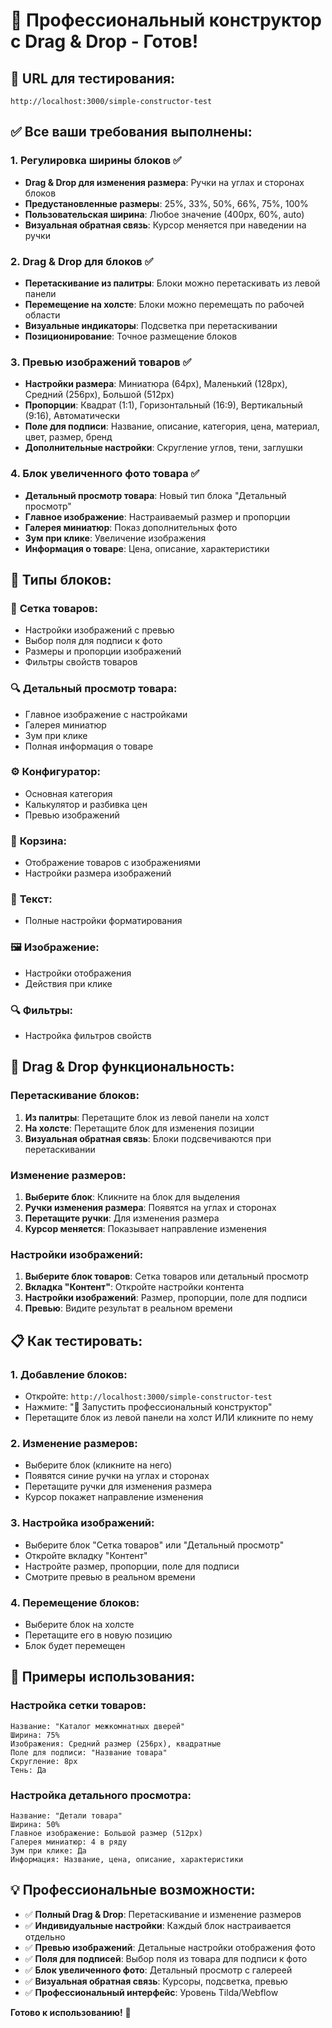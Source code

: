 # 🎨 Профессиональный конструктор с Drag & Drop - Готов!

## 🚀 **URL для тестирования:**
`http://localhost:3000/simple-constructor-test`

## ✅ **Все ваши требования выполнены:**

### 1. **Регулировка ширины блоков** ✅
- **Drag & Drop для изменения размера**: Ручки на углах и сторонах блоков
- **Предустановленные размеры**: 25%, 33%, 50%, 66%, 75%, 100%
- **Пользовательская ширина**: Любое значение (400px, 60%, auto)
- **Визуальная обратная связь**: Курсор меняется при наведении на ручки

### 2. **Drag & Drop для блоков** ✅
- **Перетаскивание из палитры**: Блоки можно перетаскивать из левой панели
- **Перемещение на холсте**: Блоки можно перемещать по рабочей области
- **Визуальные индикаторы**: Подсветка при перетаскивании
- **Позиционирование**: Точное размещение блоков

### 3. **Превью изображений товаров** ✅
- **Настройки размера**: Миниатюра (64px), Маленький (128px), Средний (256px), Большой (512px)
- **Пропорции**: Квадрат (1:1), Горизонтальный (16:9), Вертикальный (9:16), Автоматически
- **Поле для подписи**: Название, описание, категория, цена, материал, цвет, размер, бренд
- **Дополнительные настройки**: Скругление углов, тени, заглушки

### 4. **Блок увеличенного фото товара** ✅
- **Детальный просмотр товара**: Новый тип блока "Детальный просмотр"
- **Главное изображение**: Настраиваемый размер и пропорции
- **Галерея миниатюр**: Показ дополнительных фото
- **Зум при клике**: Увеличение изображения
- **Информация о товаре**: Цена, описание, характеристики

## 🎯 **Типы блоков:**

### 🏪 **Сетка товаров:**
- Настройки изображений с превью
- Выбор поля для подписи к фото
- Размеры и пропорции изображений
- Фильтры свойств товаров

### 🔍 **Детальный просмотр товара:**
- Главное изображение с настройками
- Галерея миниатюр
- Зум при клике
- Полная информация о товаре

### ⚙️ **Конфигуратор:**
- Основная категория
- Калькулятор и разбивка цен
- Превью изображений

### 🛒 **Корзина:**
- Отображение товаров с изображениями
- Настройки размера изображений

### 📝 **Текст:**
- Полные настройки форматирования

### 🖼️ **Изображение:**
- Настройки отображения
- Действия при клике

### 🔍 **Фильтры:**
- Настройка фильтров свойств

## 🎨 **Drag & Drop функциональность:**

### Перетаскивание блоков:
1. **Из палитры**: Перетащите блок из левой панели на холст
2. **На холсте**: Перетащите блок для изменения позиции
3. **Визуальная обратная связь**: Блоки подсвечиваются при перетаскивании

### Изменение размеров:
1. **Выберите блок**: Кликните на блок для выделения
2. **Ручки изменения размера**: Появятся на углах и сторонах
3. **Перетащите ручки**: Для изменения размера
4. **Курсор меняется**: Показывает направление изменения

### Настройки изображений:
1. **Выберите блок товаров**: Сетка товаров или детальный просмотр
2. **Вкладка "Контент"**: Откройте настройки контента
3. **Настройки изображений**: Размер, пропорции, поле для подписи
4. **Превью**: Видите результат в реальном времени

## 📋 **Как тестировать:**

### 1. **Добавление блоков:**
- Откройте: `http://localhost:3000/simple-constructor-test`
- Нажмите: "🎨 Запустить профессиональный конструктор"
- Перетащите блок из левой панели на холст ИЛИ кликните по нему

### 2. **Изменение размеров:**
- Выберите блок (кликните на него)
- Появятся синие ручки на углах и сторонах
- Перетащите ручки для изменения размера
- Курсор покажет направление изменения

### 3. **Настройка изображений:**
- Выберите блок "Сетка товаров" или "Детальный просмотр"
- Откройте вкладку "Контент"
- Настройте размер, пропорции, поле для подписи
- Смотрите превью в реальном времени

### 4. **Перемещение блоков:**
- Выберите блок на холсте
- Перетащите его в новую позицию
- Блок будет перемещен

## 🎯 **Примеры использования:**

### Настройка сетки товаров:
```
Название: "Каталог межкомнатных дверей"
Ширина: 75%
Изображения: Средний размер (256px), квадратные
Поле для подписи: "Название товара"
Скругление: 8px
Тень: Да
```

### Настройка детального просмотра:
```
Название: "Детали товара"
Ширина: 50%
Главное изображение: Большой размер (512px)
Галерея миниатюр: 4 в ряду
Зум при клике: Да
Информация: Название, цена, описание, характеристики
```

## 💡 **Профессиональные возможности:**

- ✅ **Полный Drag & Drop**: Перетаскивание и изменение размеров
- ✅ **Индивидуальные настройки**: Каждый блок настраивается отдельно
- ✅ **Превью изображений**: Детальные настройки отображения фото
- ✅ **Поля для подписей**: Выбор поля из товара для подписи к фото
- ✅ **Блок увеличенного фото**: Детальный просмотр с галереей
- ✅ **Визуальная обратная связь**: Курсоры, подсветка, превью
- ✅ **Профессиональный интерфейс**: Уровень Tilda/Webflow

**Готово к использованию!** 🎉

